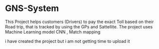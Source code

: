 # GNS-System
This Project helps customers (Drivers) to pay the exact Toll based on their Road trip, that is tracked by using the GPs and Sattellite.
The project uses Machine Learning model CNN , Match mapping

i have created the project but i am not getting time to upload it  
